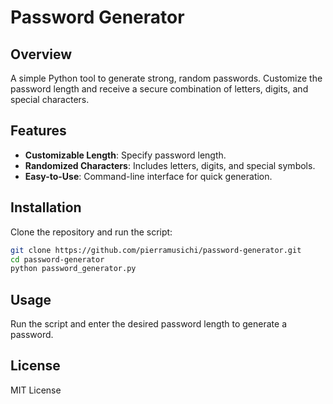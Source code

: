 # Password Generator

## Overview

A simple Python tool to generate strong, random passwords. Customize the password length and receive a secure combination of letters, digits, and special characters.

## Features

- **Customizable Length**: Specify password length.
- **Randomized Characters**: Includes letters, digits, and special symbols.
- **Easy-to-Use**: Command-line interface for quick generation.

## Installation

Clone the repository and run the script:

```bash
git clone https://github.com/pierramusichi/password-generator.git
cd password-generator
python password_generator.py
```

## Usage

Run the script and enter the desired password length to generate a password.

## License

MIT License
